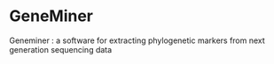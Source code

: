 # GeneMiner
Geneminer : a software for extracting phylogenetic markers from next generation sequencing data
